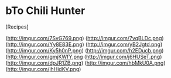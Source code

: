 bTo Chili Hunter
=======

[Recipes]

(http://imgur.com/7SvG769.png)
(http://imgur.com/7vqBLDc.png)
(http://imgur.com/Yy8E83E.png)
(http://imgur.com/yB2Jgtd.png)
(http://imgur.com/Ky5h0nP.png)
(http://imgur.com/h2EDucb.png)
(http://imgur.com/gmjKWfY.png
(http://imgur.com/j6HUSeT.png)
(http://imgur.com/dpJR1ZB.png)
(http://imgur.com/hbMkU0A.png)
(http://imgur.com/jhHidKV.png)
